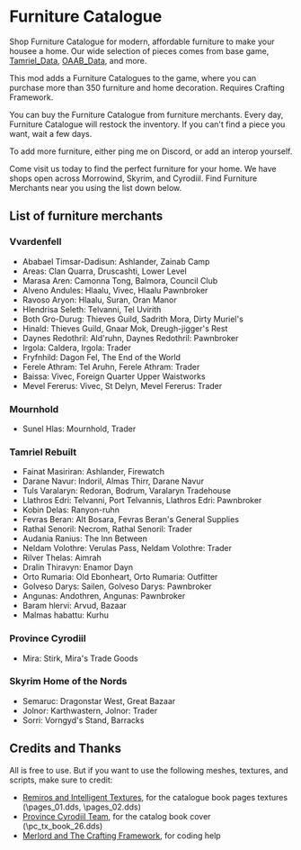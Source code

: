 # Furniture Catalogue

Shop Furniture Catalogue for modern, affordable furniture to make your housee a home. Our wide selection of pieces comes from base game, [Tamriel_Data](https://www.nexusmods.com/morrowind/mods/44537), [OAAB_Data](https://www.nexusmods.com/morrowind/mods/49042), and more. 

This mod adds a Furniture Catalogues to the game, where you can purchase more than 350 furniture and home decoration. Requires Crafting Framework. 

You can buy the Furniture Catalogue from furniture merchants. Every day, Furniture Catalogue will restock the inventory. If you can't find a piece you want, wait a few days. 

To add more furniture, either ping me on Discord, or add an interop yourself.

Come visit us today to find the perfect furniture for your home. We have shops open across Morrowind, Skyrim, and Cyrodiil. Find Furniture Merchants near you using the list down below. 

## List of furniture merchants

### Vvardenfell 
- Ababael Timsar-Dadisun: Ashlander, Zainab Camp
- Areas: Clan Quarra, Druscashti, Lower Level
- Marasa Aren: Camonna Tong, Balmora, Council Club
- Alveno Andules: Hlaalu, Vivec, Hlaalu Pawnbroker
- Ravoso Aryon: Hlaalu, Suran, Oran Manor
- Hlendrisa Seleth: Telvanni, Tel Uvirith
- Both Gro-Durug: Thieves Guild, Sadrith Mora, Dirty Muriel's
- Hinald: Thieves Guild, Gnaar Mok, Dreugh-jigger's Rest
- Daynes Redothril: Ald'ruhn, Daynes Redothril: Pawnbroker
- Irgola: Caldera, Irgola: Trader
- Fryfnhild: Dagon Fel, The End of the World
- Ferele Athram: Tel Aruhn, Ferele Athram: Trader
- Baissa: Vivec, Foreign Quarter Upper Waistworks
- Mevel Fererus: Vivec, St Delyn, Mevel Fererus: Trader

### Mournhold
- Sunel Hlas: Mournhold, Trader

### Tamriel Rebuilt
- Fainat Masiriran: Ashlander, Firewatch
- Darane Navur: Indoril, Almas Thirr, Darane Navur
- Tuls Varalaryn: Redoran, Bodrum, Varalaryn Tradehouse
- Llathros Edri: Telvanni, Port Telvannis, Llathros Edri: Pawnbroker
- Kobin Delas: Ranyon-ruhn
- Fevras Beran: Alt Bosara, Fevras Beran's General Supplies
- Rathal Senoril: Necrom, Rathal Senoril: Trader
- Audania Ranius: The Inn Between
- Neldam Volothre: Verulas Pass, Neldam Volothre: Trader
- Rilver Thelas: Aimrah
- Dralin Thiravyn: Enamor Dayn
- Orto Rumaria: Old Ebonheart, Orto Rumaria: Outfitter
- Golveso Darys: Sailen, Golveso Darys: Pawnbroker
- Angunas: Andothren, Angunas: Pawnbroker
- Baram hlervi: Arvud, Bazaar
- Malmas habattu: Kurhu

### Province Cyrodiil
- Mira: Stirk, Mira's Trade Goods

### Skyrim Home of the Nords
- Semaruc: Dragonstar West, Great Bazaar
- Jolnor: Karthwastern, Jolnor: Trader
- Sorri: Vorngyd's Stand, Barracks

## Credits and Thanks 

All is free to use. But if you want to use the following meshes, textures, and scripts, make sure to credit:

- [Remiros and Intelligent Textures](https://www.nexusmods.com/morrowind/mods/47469), for the catalogue book pages textures (\pages_01.dds, \pages_02.dds)
- [Province Cyrodiil Team](https://www.nexusmods.com/morrowind/mods/49042), for the catalog book cover (\pc_tx_book_26.dds)
- [Merlord and The Crafting Framework](https://www.nexusmods.com/morrowind/mods/51009), for coding help